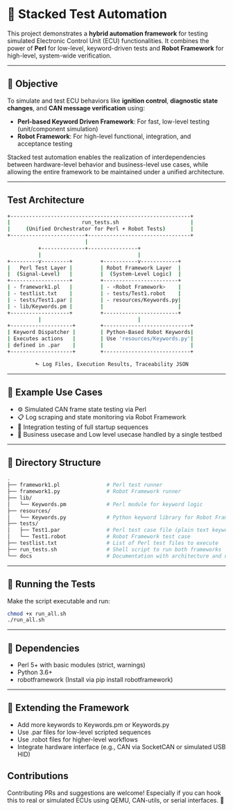 # 🚗 Stacked Test Automation

This project demonstrates a **hybrid automation framework** for testing simulated Electronic Control Unit (ECU) functionalities. It combines the power of **Perl** for low-level, keyword-driven tests and **Robot Framework** for high-level, system-wide verification.

---

## 🎯 Objective

To simulate and test ECU behaviors like **ignition control**, **diagnostic state changes**, and **CAN message verification** using:

- **Perl-based Keyword Driven Framework**: For fast, low-level testing (unit/component simulation)
- **Robot Framework**: For high-level functional, integration, and acceptance testing

Stacked test automation enables the realization of interdependencies between hardware-level behavior and business-level use cases, while allowing the entire framework to be maintained under a unified architecture.

--- 

## Test Architecture
``` bash
+----------------------------------------------------------+
|                       run_tests.sh                       |
|     (Unified Orchestrator for Perl + Robot Tests)        |
+------------------------+---------------------------------+
                         |
          +--------------+----------------+
          |                               |
+---------v---------+         +-----------v------------+
|   Perl Test Layer |         | Robot Framework Layer  |
|  (Signal-Level)   |         |  (System-Level Logic)  |
+-------------------+         +------------------------+
| - framework1.pl   |         | - <Robot Framework>    |
| - testlist.txt    |         | - tests/Test1.robot    |
| - tests/Test1.par |         | - resources/Keywords.py|
| - lib/Keywords.pm |         |                        |
+-------------------+         +------------------------+
          |                               |
+--------------------+        +----------------------------+
| Keyword Dispatcher |        | Python-Based Robot Keywords|
| Executes actions   |        | Use 'resources/Keywords.py'|
| defined in .par    |        |                            |
+--------------------+        +----------------------------+

         ⬑ Log Files, Execution Results, Traceability JSON
```

---

## 🧪 Example Use Cases

- ⚙️ Simulated CAN frame state testing via Perl
- 📋 Log scraping and state monitoring via Robot Framework
- 🚦 Integration testing of full startup sequences
- 🔌 Business usecase and Low level usecase handled by a single testbed

---

## 📁 Directory Structure

``` bash
.
├── framework1.pl               # Perl test runner
├── framework1.py               # Robot Framework runner
├── lib/
│   └── Keywords.pm             # Perl module for keyword logic
├── resources/
│   └── Keywords.py             # Python keyword library for Robot Framework
├── tests/
│   ├── Test1.par               # Perl test case file (plain text keywords)
│   └── Test1.robot             # Robot Framework test case
├── testlist.txt                # List of Perl test files to execute
├── run_tests.sh                # Shell script to run both frameworks
└── docs                        # Documentation with architecture and usage

```

---

## 🚀 Running the Tests

Make the script executable and run:

```bash
chmod +x run_all.sh
./run_all.sh
```

--- 

## 🔧 Dependencies

+ Perl 5+ with basic modules (strict, warnings)
+ Python 3.6+
+ robotframework (Install via pip install robotframework)

---

## 🔄 Extending the Framework

+ Add more keywords to Keywords.pm or Keywords.py
+ Use .par files for low-level scripted sequences
+ Use .robot files for higher-level workflows
+ Integrate hardware interface (e.g., CAN via SocketCAN or simulated USB HID)

## Contributions

Contributing PRs and suggestions are welcome! Especially if you can hook this to real or simulated ECUs using QEMU, CAN-utils, or serial interfaces. 🤝
